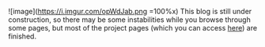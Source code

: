 ![image](https://i.imgur.com/opWdJab.png =100%x)
This blog is still under construction, so there may be some instabilities while you browse through some pages, but most of the project pages (which you can access [here](https://ninstars.blogspot.com/p/projects.html)) are finished.

<!--stackedit_data:
eyJoaXN0b3J5IjpbLTE4MDEwODQ4MTRdfQ==
-->